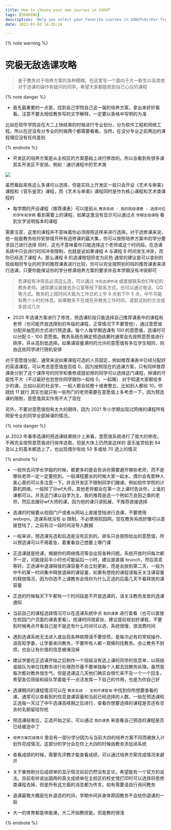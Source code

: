 ```yaml
---
title: How to choose your own courses in SSDUT
tags: [SHARING]
description: 'Help you select your favorite courses in SSDUT<br>For freshman'
date: 2022-01-03 14:25:24

---
```


{% note warning %}

# 究极无敌选课攻略

> 鉴于教务对于培养方案的各种模糊，在这里写一个面向于大一新生以及其他对于选课的操作有疑问的同学。希望大家都能抢到自己心仪的课程

{% note danger %}

* 首先最重要的一点是，找到自己学院自己这一届的培养方案，拿出来好好看看。注意不要太相信教务写的文字解释，一定要以表格中写明的为准

比如在软件学院会在大二上快结束的时候进行专业划分，分为软件工程和网络工程。所以在还没有分专业的时候两个都需要看看。当然，在没分专业之前两边的课程理应没有任何差别

{% endnote %}

* 开发区的培养方案是从主校区的方案基础上进行修改的，所以会看到有很多课其实开发区不安排。例如：通识课程中的艺术类

![](https://s2.loli.net/2022/01/03/4HlezmgIncwr1NQ.jpg)

虽然看起来有这么多课可以选择，但是实际上开发区一般只会开设《艺术与审美》课程和《音乐鉴赏》课程，而《艺术与审美》课程同时是作为核心课程和艺术类课程的

* 每学期的开设课程（推荐课表）可以提前从 `教务系统 - 我的班级课表 - 选择对应的学年和学期` 看到需要上的课程，如果这里没有显示可以通过点 `学期全部课程` 看到文字说明版本的课程

需要注意，这里的课程并不意味着你必须按照这样来进行选择。对于选修课来说，他一般是教务给你安排错开所有选修课的最大集，你可以按照培养方案中的学分要求自己进行选择
同时，这也不意味着你只能选择这个老师或这个时间段。在选课系统中只会进行时间冲突限制，也就是说如果课程 A 与课程 B 时间发生冲突，而你已经选了课程 A，那么课程 B 的选课按钮将变为灰色
通常的建议是可以拿别的班级相同专业的同学的推荐课表进行比较，你可以完全按照别的班的推荐课表来进行选课，只要你能保证你的学分修满培养方案的要求并且本学期没有冲突即可

> 若课程有冲突且必须这么选，可以通过 `冲突选课申请` 或直接联系你们年纪的教务老师。通常建议直接去办公室等线下联系方式，也可以通过电话、QQ 等方式。教务的上班时间大致为工作日的上午 9 点到下午 5 点，中午可能有两个小时的休息。如果教务不在或在非教务工作时间，请尝试别的方法或多尝试几次

* 2020 年选课方案进行了修改，预选课阶段只能选择自己推荐课表中的课程和老师（也可能开放选择别的年级的课程，正常情况下不要管他），通过意愿值分配并抽签的方式进行预选课。每个人每学期选课有 100 的意愿值，选课时可以分配 0 - 100 意愿值。教务系统在确定预选结果时通常会先按照意愿值进行排序，并从高到低选择。如果课容量满时的允许的意愿值有多位学生相同，则由这些同学进行随机安排

对于意愿值分配，通常来说如果课程可选的人员固定，例如推荐课表中已经分配好的英语课程，可以考虑意愿值是否给 0，因为按照现在的选课方案，只有同样推荐课表分到了这个课序号的同学和重修或提前修的同学可以选择这门课程，掉课的可能性不大（不过最好也忽悠你同学跟你一起给 0，一起赌）
对于知道大家都给多少的课，比如以前的社会学，一般人都会给整十或者整五，比如别人都给 10，你就给 11 就行
其实也就只有一些热门的老师需要在意愿值上多考虑一下，因为预选课的限制，意愿值其实作用不大了现在

另外，不要对意愿值抱有太大的期待，因为 2021 年小学期出现过网络的课程所有网安专业的同学全部掉课的情况。

{% note danger %}

从 2022 年春季选课的预选课结果统计上来看，意愿值系统进行了很大的修改，不再完全按照意愿值进行排序选取，但是大体上仍然是这样的
音乐鉴赏给到 84 及以上的基本都选上了，也出现偶尔有给 50 多或给 70 选上的情况

{% endnote %}

* 一般你去问学长学姐的时候，都更多的是会告诉你需要避开哪些老师，而不是哪些老师一定一定要抢到。一般课程要水的时候大家一起水，偶尔会有那种人美心善的可以多注意一下。并且开发区不限制同学们蹭课。例如软件学院的计算机网络，一般除了孙wf大师，其他老师都会在第一次上课时告诉你，上谁的课都可以。并且这门课以自学为主，我的推荐是选一个例如万良田之类的老师，然后去蹭孙wf大师的课，因为他的课只讲拓展，不推荐直接选择

* 选课的时候要从校园门户或者从网站上直接登陆进行选课，不要使用 webvpn。选课系统没有 ip 限制，不必使用校园网。现在教务系统好像可以直接登陆了，之前有过一段时间没导入数据

* 一般来讲，预选课先选和后选是没有区别的，排名只会按照给出的意愿值，所以预选课可以不用着急，着重看自己想要上哪门课

* 正选课就是抢课，根据你的网络情况等会出现各种问题。系统开放时间每次都不一定，可能提前半小时也可能延后一小时，建议是直接 brunch，然后乖乖等好。正选课中退课释放的课容量不会立刻更新，而是会放到第二天，一般为中午的某一时间集中释放退掉的课容量，如果有想抢的课程请每天关注课容量的释放情况，因为你选不上课教务会怪你为什么正选的后面几天不看释放的课容量

* 正选的时候每天下午都有一个时间段是不开放选课的，请关注教务发放的选课通知

* 当前自己的课程选择情况可以在选课系统中点 `我的课表` 进行查看（也可以直接在校园门户页面的课表里看）。抢课时间很紧张，建议提前规划好课程，不要到时候再点开看自己是不是还有什么时间可以选，系统很慢，很浪费时间

* 遇到选课系统无法进入或出现各种故障请不要惊慌，是每次必有的常规操作，请告知学委，让学委来问教务，不要所有人都一窝蜂的找教务。会让教务不耐烦，也会让有价值的信息被淹没掉

* 建议学委在正选课开始之后制作一个班级没有选上课的同学的信息单，以班级或级队为单位找教务进行处理而尽量不要单独每个人都去找教务处理。虽然我每次都对教务很生气，但是选课这几天他们确实会很忙来不及一个一个回复。希望各位班级和级队学委能干一点活发挥一下自己的作用，也是为你自己好

* 选课期间的课程情况可以在 `教务系统 - 全校开课查询` 中找到你所想要查看的课。通常可以查看到的信息是课容量和当前已经选择的人数。一般在预选课和正选每一天过了中午选课高峰期之后进行，查看你想要选择的课程是否还有空余的名额留给你抢

* 预选课结束后，正选开始之前，可以通过 `我的课表` 来查看自己预选的课程是否已经被选中了

* `培养方案完成情况` 里会有一部分学分因为与当前大四的培养方案不同而被放入计划外完成情况。这部分的学分会在你上大四的时候由教务添加进系统

* 查看成绩的时候，需要先评教才能查看成绩，可以通过培养方案完成情况来避开

* 关于重修刷分后成绩单的显示情况目前仍然没有定论，希望能有一个官方的说法。目前有听说出国用的英文成绩单在主校区的校史馆打印时可以选择将思修类课程去掉，但是所有这方面的消息都为传言，如有需要请自行询问教务

* 退课最晚大概是在补退选的时间，学期中间非身体原因教务不会给你退课的一般

* 大一的体育都是体能课，大二开始教技能，但是教的很浅

{% endnote %}
